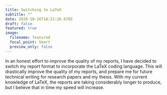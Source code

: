 ```yaml
---
title: Switching to LaTeX
subtitle: ""
date: 2020-10-26T18:21:26.670Z
draft: false
featured: true
image:
  filename: featured
  focal_point: Smart
  preview_only: false
---
```

In an honest effort to improve the quality of my reports, I have decided to switch my report format to incorporate the LaTeX coding language. This will drastically improve the quality of my reports, and prepare me for future technical writing for research papers and my thesis. With my current knowledge of LaTeX, the reports are taking considerably longer to produce, but I believe that in time my speed will increase.